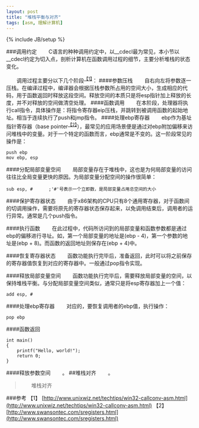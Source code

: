 ```yaml
---
layout: post
title: "堆栈平衡与对齐"
tags: [asm, 理解计算机]
---
```

{% include JB/setup %}

###调用约定
　　C语言的种种调用约定中，以__cdecl最为常见，本小节以__cdecl约定为切入点，剖析计算机在函数调用过程的细节，主要分析堆栈的状态变化。

　　调用过程主要分以下几个阶段<sup>[【1】](#【1】)</sup>：
####参数压栈
　　自右向左将参数逐一压栈。在编译过程中，编译器会根据压栈参数所占用的空间大小，生成相应的代码，用于函数返回时释放这段空间。释放空间的本质只是将esp指针加上释放的长度，并不对释放的空间做清空处理。
####函数调用
　　在本阶段，处理器将执行call指令，具体操作是：将指令寄存器eip压栈，并跳转到被调用函数的起始地址。相当于连续执行了push和jmp指令。
####处理ebp寄存器
　　ebp作为基址指针寄存器（base pointer<sup>[【2】](#【2】)</sup>），最常见的应用场景便是通过对ebp附加偏移来访问堆栈中的变量。对于一个特定的函数而言，ebp通常是不变的。这一阶段常见的操作是：

    push ebp
    mov ebp, esp
####分配局部变量空间
　　局部变量存在于堆栈中，这也是为何局部变量的访问往往比全局变量更快的原因。为局部变量分配空间的操作很简单：

    sub esp, #      ;'#'号表示一个立即数，是局部变量占用总空间的大小
####保护寄存器状态
　　由于x86架构的CPU只有8个通用寄存器，对于函数间的切调用操作，需要将原先的寄存器状态保存起来，以免调用结束后，调用者的运行异常。通常是几个push指令。

####执行函数
　　在此过程中，代码所访问到的局部变量和函数参数都是通过ebp的偏移进行寻址。如，第一个局部变量的地址是(ebp - 4)，第一个参数的地址是(ebp + 8)。而函数的返回地址则保存在(ebp + 4)中。

####恢复寄存器状态
　　函数功能执行完毕后，准备返回，此时可以将之前保存的寄存器值恢复到对应的寄存器中。一般通过pop指令实现。

####释放局部变量空间
　　函数功能执行完毕后，需要释放局部变量的空间，以保持堆栈平衡。与分配局部变量空间类似，通常只是将esp寄存器加上一个值：

    add esp, #

####处理ebp寄存器
　　对应的，要恢复调用者的ebp值，执行操作：

    pop ebp
####函数返回
　　

    int main()
    {
        printf("Hello, world!");
        return 0;
    }
####释放参数空间
　　。
##堆栈对齐
　　。
>　　堆栈对齐

###参考
<span id="【1】"></span>【1】 [http://www.unixwiz.net/techtips/win32-callconv-asm.html](http://www.unixwiz.net/techtips/win32-callconv-asm.html)
<span id="【2】"></span>【2】 [http://www.swansontec.com/sregisters.html](http://www.swansontec.com/sregisters.html)
